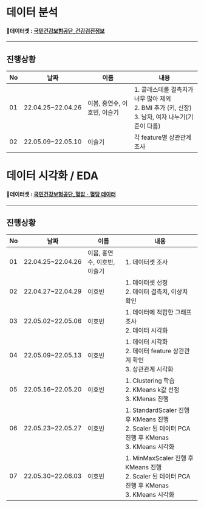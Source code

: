 # 데이터 분석

#### 📑데이터셋 : [국민건강보험공단_건강검진정보](https://www.data.go.kr/data/15007122/fileData.do)

---
## 진행상황

|No|날짜|이름|내용|
|---|---|---|---|
|01|22.04.25~22.04.26|이봄, 홍연수, 이호빈, 이슬기|1. 콜레스테롤 결측치가 너무 많아 제외 </br> 2. BMI 추가 (키, 신장) </br> 3. 남자, 여자 나누기(기준이 다름)|
|02|22.05.09~22.05.10|이슬기|각 feature별 상관관계 조사|

# 데이터 시각화 / EDA

#### 📑데이터셋 : [국민건강보험공단_혈압ㆍ혈당 데이터](https://www.data.go.kr/data/15095105/fileData.do)

---
## 진행상황

|No|날짜|이름|내용|
|---|---|---|---|
|01|22.04.25~22.04.26|이봄, 홍연수, 이호빈, 이슬기|1. 데이터셋 조사 </br>|
|02|22.04.27~22.04.29|이호빈|1. 데이터셋 선정 </br> 2. 데이터 결측치, 이상치 확인  </br>|
|03|22.05.02~22.05.06|이호빈|1. 데이터에 적합한 그래프 조사 </br> 2. 데이터 시각화|
|04|22.05.09~22.05.13|이호빈|1. 데이터 시각화 </br> 2. 데이터 feature 상관관계 확인 </br> 3. 상관관계 시각화|
|05|22.05.16~22.05.20|이호빈|1. Clustering 학습  </br> 2. KMeans k값 선정 </br> 3. KMenas 진행 |
|06|22.05.23~22.05.27|이호빈|1. StandardScaler 진행 후 KMeans 진행 </br> 2. Scaler 된 데이터 PCA 진행 후 KMenas </br>3. KMeans 시각화
|07|22.05.30~22.06.03|이호빈|1. MinMaxScaler 진행 후 KMeans 진행 </br>2. Scaler 된 데이터 PCA 진행 후 KMenas </br> 3. KMeans 시각화


